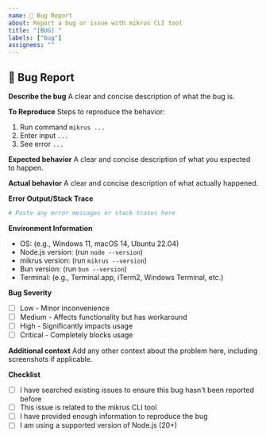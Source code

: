 ```yaml
---
name: 🐛 Bug Report
about: Report a bug or issue with mikrus CLI tool
title: "[BUG] "
labels: ["bug"]
assignees: ""
---
```


## 🐛 Bug Report

**Describe the bug**
A clear and concise description of what the bug is.

**To Reproduce**
Steps to reproduce the behavior:
1. Run command `mikrus ...`
2. Enter input `...`
3. See error `...`

**Expected behavior**
A clear and concise description of what you expected to happen.

**Actual behavior**
A clear and concise description of what actually happened.

**Error Output/Stack Trace**
```bash
# Paste any error messages or stack traces here
```

**Environment Information**
- OS: (e.g., Windows 11, macOS 14, Ubuntu 22.04)
- Node.js version: (run `node --version`)
- mikrus version: (run `mikrus --version`)
- Bun version: (run `bun --version`)
- Terminal: (e.g., Terminal.app, iTerm2, Windows Terminal, etc.)

**Bug Severity**
- [ ] Low - Minor inconvenience
- [ ] Medium - Affects functionality but has workaround
- [ ] High - Significantly impacts usage
- [ ] Critical - Completely blocks usage

**Additional context**
Add any other context about the problem here, including screenshots if applicable.

**Checklist**
- [ ] I have searched existing issues to ensure this bug hasn't been reported before
- [ ] This issue is related to the mikrus CLI tool
- [ ] I have provided enough information to reproduce the bug
- [ ] I am using a supported version of Node.js (20+)